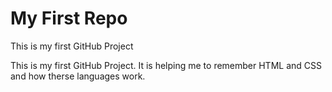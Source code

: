 # My First Repo
 This is my first GitHub Project

This is my first GitHub Project. It is helping me to remember HTML and CSS and how therse languages work.